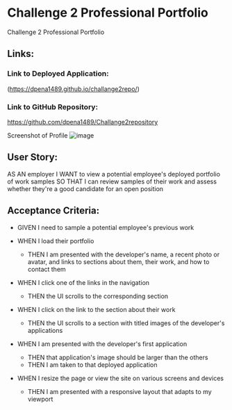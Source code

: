 # Challenge 2 Professional Portfolio

Challenge 2 Professional Portfolio

## Links:

### Link to Deployed Application: 
(https://dpena1489.github.io/challange2repo/)

### Link to GitHub Repository: 
https://github.com/dpena1489/Challange2repository

Screenshot of Profile
![image](https://github.com/dpena1489/Challange2repository/assets/150938385/e96cd82b-c070-487f-9580-39afe3c11fd9)


## User Story:

AS AN employer
I WANT to view a potential employee's deployed portfolio of work samples
SO THAT I can review samples of their work and assess whether they're a good candidate for an open position

## Acceptance Criteria:

* GIVEN I need to sample a potential employee's previous work

* WHEN I load their portfolio
  * THEN I am presented with the developer's name, a recent photo or avatar, and links to sections about them, their work, and how to contact them
    
* WHEN I click one of the links in the navigation
  * THEN the UI scrolls to the corresponding section
    
* WHEN I click on the link to the section about their work
  * THEN the UI scrolls to a section with titled images of the developer's applications
 
* WHEN I am presented with the developer's first application
  * THEN that application's image should be larger than the others
  * THEN I am taken to that deployed application
* WHEN I resize the page or view the site on various screens and devices
  * THEN I am presented with a responsive layout that adapts to my viewport



 
